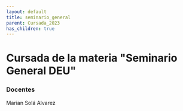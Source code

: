 ```yaml
---
layout: default
title: seminario_general
parent: Cursada_2023
has_children: true
---
```


# Cursada de la materia "Seminario General DEU"

### Docentes
Marian Solá Alvarez

